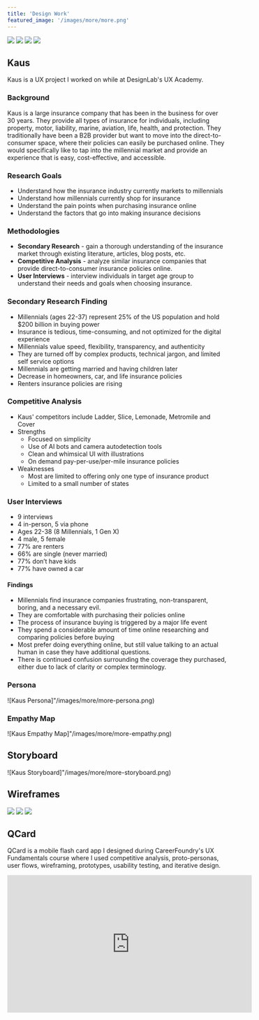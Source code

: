 ```yaml
---
title: 'Design Work'
featured_image: '/images/more/more.png'
---
```


<div class="gallery" data-columns="3">
	<img src="/images/more/more-bright.png">
	<img src="/images/more/more-blog.png">
	<img src="/images/more/more-pups.png">
	<img src="/images/more/more-timeline.png">
</div>

## Kaus

Kaus is a UX project I worked on while at DesignLab's UX Academy.

### Background
Kaus is a large insurance company that has been in the business for over 30 years. They provide all types of insurance for individuals, including property, motor, liability, marine, aviation, life, health, and protection. They traditionally have been a B2B provider but want to move into the direct-to-consumer space, where their policies can easily be purchased online. They would specifically like to tap into the millennial market and provide an experience that is easy, cost-effective, and accessible.

### Research Goals
* Understand how the insurance industry currently markets to millennials
* Understand how millennials currently shop for insurance
* Understand the pain points when purchasing insurance online
* Understand the factors that go into making insurance decisions

### Methodologies
* **Secondary Research** - gain a thorough understanding of the insurance market through existing literature, articles, blog posts, etc.
* **Competitive Analysis** - analyze similar insurance companies that provide direct-to-consumer insurance policies online.
* **User Interviews** - interview individuals in target age group to understand their needs and goals when choosing insurance.

### Secondary Research Finding
* Millennials (ages 22-37) represent 25% of the US population and hold $200 billion in buying power
* Insurance is tedious, time-consuming, and not optimized for the digital experience
* Millennials value speed, flexibility, transparency, and authenticity
* They are turned off by complex products, technical jargon, and
limited self service options
* Millennials are getting married and having children later
* Decrease in homeowners, car, and life insurance policies
* Renters insurance policies are rising

### Competitive Analysis
* Kaus' competitors include Ladder, Slice, Lemonade, Metromile and Cover
* Strengths
    -  Focused on simplicity
    - Use of AI bots and camera autodetection tools
    - Clean and whimsical UI with illustrations
    - On demand pay-per-use/per-mile insurance policies
* Weaknesses
    - Most are limited to offering only one type of insurance
product
    - Limited to a small number of states

### User Interviews
* 9 interviews
* 4 in-person, 5 via phone
* Ages 22-38 (8 Millennials, 1 Gen X)
* 4 male, 5 female
* 77% are renters
* 66% are single (never married)
* 77% don’t have kids
* 77% have owned a car

#### Findings
* Millennials find insurance companies frustrating, non-transparent, boring, and a necessary evil.
* They are comfortable with purchasing their policies online
* The process of insurance buying is triggered by a major life event
* They spend a considerable amount of time online researching and comparing policies before buying
* Most prefer doing everything online, but still value talking to an
actual human in case they have additional questions.
* There is continued confusion surrounding the coverage they purchased, either due to lack of clarity or complex terminology.

### Persona

![Kaus Persona]"/images/more/more-persona.png)

### Empathy Map

![Kaus Empathy Map]"/images/more/more-empathy.png)


## Storyboard

![Kaus Storyboard]"/images/more/more-storyboard.png)

## Wireframes

<div class="gallery" data-columns="3">
	<img src="/images/more/more-homepage.png">
	<img src="/images/more/more-get-a-quote.png">
	<img src="/images/more/more-final-quote.png">
</div>

## QCard

QCard is a mobile flash card app I designed during CareerFoundry's UX Fundamentals course where I used competitive analysis, proto-personas, user flows, wireframing, prototypes, usability testing, and iterative design.

<iframe width="560" height="315" src="https://www.youtube.com/embed/yeZFiYmEu5I?start=5" frameborder="0" allow="accelerometer; autoplay; encrypted-media; gyroscope; picture-in-picture" allowfullscreen></iframe>
